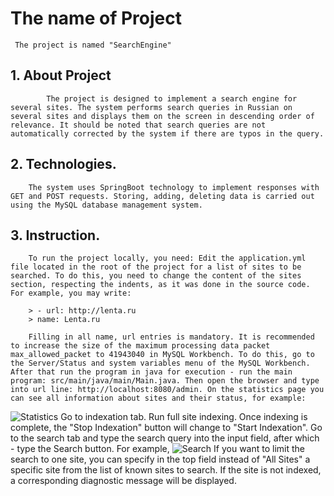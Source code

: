 # The name of Project
     The project is named "SearchEngine"
 ## 1. About Project
        	The project is designed to implement a search engine for several sites. The system performs search queries in Russian on several sites and displays them on the screen in descending order of relevance. It should be noted that search queries are not automatically corrected by the system if there are typos in the query.

 ## 2. Technologies. 
		The system uses SpringBoot technology to implement responses with GET and POST requests. Storing, adding, deleting data is carried out using the MySQL database management system.

 ## 3. Instruction.
		To run the project locally, you need: Edit the application.yml file located in the root of the project for a list of sites to be searched. To do this, you need to change the content of the sites section, respecting the indents, as it was done in the source code. For example, you may write:

		> - url: http://lenta.ru
		> name: Lenta.ru

		Filling in all name, url entries is mandatory. It is recommended to increase the size of the maximum processing data packet max_allowed_packet to 41943040 in MySQL Workbench. To do this, go to the Server/Status and system variables menu of the MySQL Workbench. After that run the program in java for execution - run the main program: src/main/java/main/Main.java. Then open the browser and type into url line: http://localhost:8080/admin. On the statistics page you can see all information about sites and their status, for example:
![Statistics](https://github.com/andrei19386/Search_engine_repository/statistics.jpeg)
 Go to indexation tab. Run full site indexing. Once indexing is complete, the "Stop Indexation" button will change to "Start Indexation". Go to the search tab and type the search query into the input field, after which - type the Search button. For example,
![Search](https://github.com/andrei19386/Search_engine_repository/search.jpeg)
 If you want to limit the search to one site, you can specify in the top field instead of "All Sites" a specific site from the list of known sites to search. If the site is not indexed, a corresponding diagnostic message will be displayed.